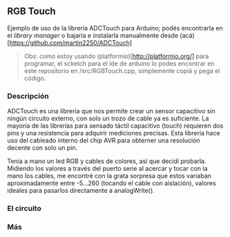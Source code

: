 ## RGB Touch
Ejemplo de uso de la librería ADCTouch para Arduino; podés encontrarla en el
*library manager* o bajarla e instalarla manualmente desde (acá)[https://github.com/martin2250/ADCTouch]
> Obs: como estoy usando (platformio)[http://platformio.org/] para programar, el scketch para el ide de arduino lo podes encontrar en este repositorio en /src/RGBTouch.cpp, simplemente copiá y pega el código.

### Descripción
ADCTouch es una librería que nos permite crear un sensor capacitivo sin ningún circuito externo,
con solo un trozo de cable ya es suficiente. La mayoría de las librerías para sensado táctil
capacitivo (touch) requieren dos pins y una resistencia para adquirir mediciones precisas. Esta
librería hace uso del cableado interno del chip AVR para obterner una resolución decente con solo
un pin.

Tenía a mano un led RGB y cables de colores, así que decidí probarla. Midiendo los valores
a través del puerto serie al acercar y tocar con la mano los cables, me encontré con la grata
sorpresa que estos variaban aproximadamente entre -5...260 (tocando el cable con aislación),
valores ideales para pasarlos directamente a analogWrite().

### El circuito

### Más
